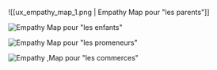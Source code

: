 
![[ux_empathy_map_1.png | Empathy Map pour "les parents"]]

![Empathy Map pour "les enfants"](ux_empathy_map_2.png)

![Empathy Map pour "les promeneurs"](ux_empathy_map_3.png)

![Empathy ,Map pour "les commerces"](ux_empathy_map_4.png)